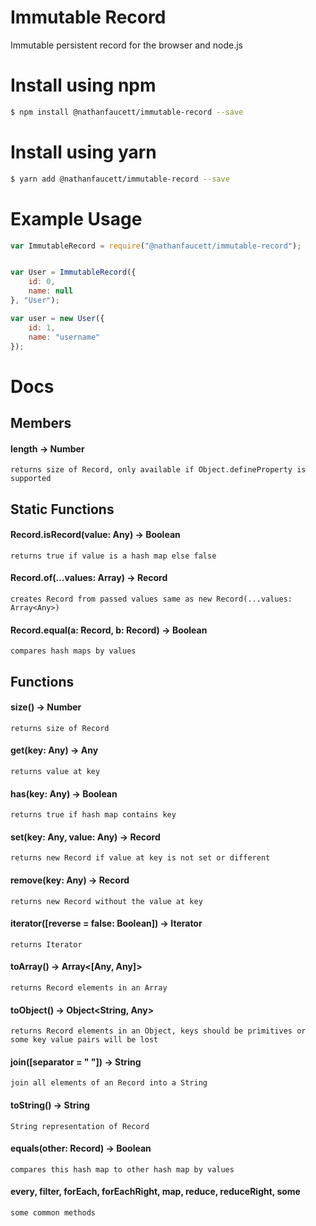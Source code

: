 Immutable Record
=======

Immutable persistent record for the browser and node.js

# Install using npm
```bash
$ npm install @nathanfaucett/immutable-record --save
```
# Install using yarn
```bash
$ yarn add @nathanfaucett/immutable-record --save
```

# Example Usage
```javascript
var ImmutableRecord = require("@nathanfaucett/immutable-record");


var User = ImmutableRecord({
    id: 0,
    name: null
}, "User");

var user = new User({
    id: 1,
    name: "username"
});
```

# Docs

## Members

#### length -> Number
    returns size of Record, only available if Object.defineProperty is supported


## Static Functions

#### Record.isRecord(value: Any) -> Boolean
    returns true if value is a hash map else false

#### Record.of(...values: Array<Any>) -> Record
    creates Record from passed values same as new Record(...values: Array<Any>)

#### Record.equal(a: Record, b: Record) -> Boolean
    compares hash maps by values


## Functions

#### size() -> Number
    returns size of Record

#### get(key: Any) -> Any
    returns value at key

#### has(key: Any) -> Boolean
    returns true if hash map contains key

#### set(key: Any, value: Any) -> Record
    returns new Record if value at key is not set or different

#### remove(key: Any) -> Record
    returns new Record without the value at key

#### iterator([reverse = false: Boolean]) -> Iterator
    returns Iterator

#### toArray() -> Array<[Any, Any]>
    returns Record elements in an Array

#### toObject() -> Object<String, Any>
    returns Record elements in an Object, keys should be primitives or some key value pairs will be lost

#### join([separator = " "]) -> String
    join all elements of an Record into a String

#### toString() -> String
    String representation of Record

#### equals(other: Record) -> Boolean
    compares this hash map to other hash map by values

#### every, filter, forEach, forEachRight, map, reduce, reduceRight, some
    some common methods
